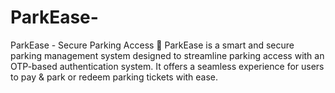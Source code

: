 # ParkEase-
ParkEase - Secure Parking Access 🚗 ParkEase is a smart and secure parking management system designed to streamline parking access with an OTP-based authentication system. It offers a seamless experience for users to pay &amp; park or redeem parking tickets with ease. 
